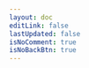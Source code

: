 ```yaml
---
layout: doc
editLink: false
lastUpdated: false
isNoComment: true
isNoBackBtn: true
---
```


<template v-for="[category, postGroup] in sortedCategoryGroups" :key="category">
  <h2 :id="category" class="post-title">
    <a
      class="header-anchor"
      :href="`#${category}`"
      :aria-label="`Permalink to &quot;${category}&quot;`"
    >​</a>
    <div class="post-year hollow-text source-han-serif">{{ category }}</div>
  </h2>
  <div class="post-container" v-for="post in postGroup" :key="post.url">
    <a :href="post.url">{{ post.title }}</a>
    <span class="post-date">
      {{ post.date.monthDay }}
    </span>
  </div>
</template>

<script lang="ts" setup>
import { computed } from "vue";
import { data as posts } from "../.vitepress/theme/posts-en.data.mts";

// 格式化时间为 MM/DD/YYYY 格式
function formatDate(raw: string) {
  const date = new Date(raw);
  date.setUTCHours(12);
  return {
    time: +date,
    string: date.toLocaleDateString('en-US', {
      year: 'numeric',
      month: '2-digit',
      day: '2-digit',
    }),
    year: date.toLocaleDateString('en-US', {
      year: 'numeric',
    }),
    monthDay: date.toLocaleDateString('en-US', {
      month: '2-digit',
      day: '2-digit',
    })
  };
}

// 按时间倒序排序并生成分类
const sortedCategoryGroups = computed(() => {
  const groups = new Map<string, typeof posts>();

  posts.forEach((post) => {
    const category = post.category || "Uncategorized";
    const formattedDate = formatDate(post.date);
    post.date = formattedDate;

    if (!groups.has(category)) {
      groups.set(category, []);
    }
    groups.get(category)?.push(post);
  });

  // 对每个分类内的文章按时间倒序排列
  const sortedEntries = Array.from(groups.entries()).map(([category, group]) => {
    group.sort((a, b) => b.date.time - a.date.time); // 按时间排序
    return [category, group];
  });

  // 按每个分类的最新文章排序
  sortedEntries.sort((a, b) => b[1][0].date.time - a[1][0].date.time);

  return Object.fromEntries(sortedEntries);
});
</script>

<style lang="scss" scoped>
.mr-2 {
  margin-right: 2px;
}

.post-title {
  margin-bottom: 6px;
  border-top: 0px;
  position: relative;
  top: 0;
  left: 0;

  .post-year {
    position: absolute;
    top: -6px;
    left: -10px;
    z-index: -1;
    opacity: .16;
    font-size: 86px;
    font-weight: 900;
  }
}

.post-container {
  display: flex;
  justify-content: space-between;
  margin: 12px 0;

  > a {
    font-weight: 400;
  }

  .post-date {
    opacity: .6;
  }
}

.hollow-text {
  color: var(--vp-c-bg);
  -webkit-text-stroke: 1px var(--vp-c-text-1);
}
</style>
